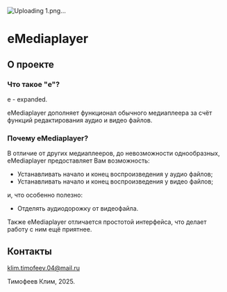 ![Uploading 1.png…]()

# eMediaplayer
## О проекте
### Что такое "e"?
e - expanded.

eMediaplayer дополняет функционал обычного медиаплеера за счёт функций редактирования аудио и видео файлов.
### Почему eMediaplayer?
В отличие от других медиаплееров, до невозможности однообразных, eMediaplayer предоставляет Вам возможность:
- Устанавливать начало и конец воспроизведения у аудио файлов;
- Устанавливать начало и конец воспроизведения у видео файлов;

и, что особенно полезно:
- Отделять аудиодорожку от видеофайла.

Также eMediaplayer отличается простотой интерфейса, что делает работу с ним ещё приятнее.
## Контакты
klim.timofeev.04@mail.ru

Тимофеев Клим, 2025.
